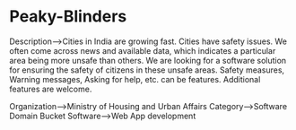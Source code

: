 # Peaky-Blinders

Description-->Cities in India are growing fast. Cities have safety issues. We often come across news and available data, which indicates a particular area being more unsafe than others. We are looking for a software solution for ensuring the safety of citizens in these unsafe areas. Safety measures, Warning messages, Asking for help, etc. can be features. Additional features are welcome.


Organization-->Ministry of Housing and Urban Affairs
Category-->Software
Domain Bucket	Software-->Web App development
